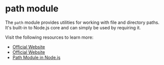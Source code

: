 # path module

The `path` module provides utilities for working with file and directory paths. It's built-in to Node.js core and can simply be used by requiring it.

Visit the following resources to learn more:

- [Official Website](https://nodejs.org/api/path.html)
- [Official Website](https://nodejs.dev/en/learn/nodejs-file-paths/)
- [Path Module in Node.js](https://youtu.be/j95Lwxvi9JY)
